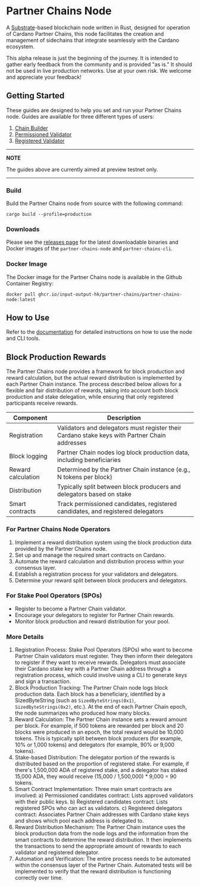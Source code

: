 # Partner Chains Node

A [Substrate](https://substrate.io/)-based blockchain node written in Rust, designed for operation of Cardano Partner Chains, this node facilitates the creation and management of sidechains that integrate seamlessly with the Cardano ecosystem.

This alpha release is just the beginning of the journey. It is intended to gather early feedback from the community and is provided "as is." It should not be used in live production networks. Use at your own risk. We welcome and appreciate your feedback!

## Getting Started

These guides are designed to help you set and run your Partner Chains node. Guides are available for three different types of users:

1. [Chain Builder](./docs/user-guides/chain-builder.md)
2. [Permissioned Validator](./docs/user-guides/permissioned.md)
3. [Registered Validator](./docs/user-guides/registered.md)

---
**NOTE**

The guides above are currently aimed at preview testnet only.

---

### Build

Build the Partner Chains node from source with the following command:
```
cargo build --profile=production
```

### Downloads

Please see the [releases page](https://github.com/input-output-hk/partner-chains/releases) for the latest downloadable binaries and Docker images of the `partner-chains-node` and `partner-chains-cli`.

### Docker Image

The Docker image for the Partner Chains node is available in the Github Container Registry:
```
docker pull ghcr.io/input-output-hk/partner-chains/partner-chains-node:latest
```

## How to Use

Refer to the [documentation](docs/user-guides) for detailed instructions on how to use the node and CLI tools.

## Block Production Rewards

The Partner Chains node provides a framework for block production and reward calculation, but the actual reward distribution is implemented by each Partner Chain instance. 
The process described below allows for a flexible and fair distribution of rewards, taking into account both block production and stake delegation, while ensuring that only registered participants receive rewards.

| Component | Description |
|-----------|-------------|
| Registration | Validators and delegators must register their Cardano stake keys with Partner Chain addresses |
| Block logging | Partner Chain nodes log block production data, including beneficiaries |
| Reward calculation | Determined by the Partner Chain instance (e.g., N tokens per block) |
| Distribution | Typically split between block producers and delegators based on stake |
| Smart contracts | Track permissioned candidates, registered candidates, and registered delegators |

### For Partner Chains Node Operators

1. Implement a reward distribution system using the block production data provided by the Partner Chains node. 
2. Set up and manage the required smart contracts on Cardano.
3. Automate the reward calculation and distribution process within your consensus layer.
4. Establish a registration process for your validators and delegators.
5. Determine your reward split between block producers and delegators.

### For Stake Pool Operators (SPOs)

- Register to become a Partner Chain validator.
- Encourage your delegators to register for Partner Chain rewards.
- Monitor block production and reward distribution for your pool.

### More Details

1. Registration Process: Stake Pool Operators (SPOs) who want to become Partner Chain validators must register. They then inform their delegators to register if they want to receive rewards. Delegators must associate their Cardano stake key with a Partner Chain address through a registration process, which could involve using a CLI to generate keys and sign a transaction.
2. Block Production Tracking: The Partner Chain node logs block production data. Each block has a beneficiary, identified by a SizedByteString (such as `SizedByteStrings(0x1)`, `SizedByteStrings(0x2)`, etc.). At the end of each Partner Chain epoch, the node summarizes who produced how many blocks.
3. Reward Calculation: The Partner Chain instance sets a reward amount per block. For example, if 500 tokens are rewarded per block and 20 blocks were produced in an epoch, the total reward would be 10,000 tokens. This is typically split between block producers (for example, 10% or 1,000 tokens) and delegators (for example, 90% or 9,000 tokens).
4. Stake-based Distribution: The delegator portion of the rewards is distributed based on the proportion of registered stake. For example, if there's 1,500,000 ADA of registered stake, and a delegator has staked 15,000 ADA, they would receive (15,000 / 1,500,000) * 9,000 = 90 tokens.
5. Smart Contract Implementation: Three main smart contracts are involved: 
   a) Permissioned candidates contract: Lists approved validators with their public keys.
   b) Registered candidates contract: Lists registered SPOs who can act as validators.
   c) Registered delegators contract: Associates Partner Chain addresses with Cardano stake keys and shows which pool each address is delegated to.
6. Reward Distribution Mechanism: The Partner Chain instance uses the block production data from the node logs and the information from the smart contracts to determine the reward distribution. It then implements the transactions to send the appropriate amount of rewards to each validator and registered delegator.
7. Automation and Verification: The entire process needs to be automated within the consensus layer of the Partner Chain. Automated tests will be implemented to verify that the reward distribution is functioning correctly over time.

